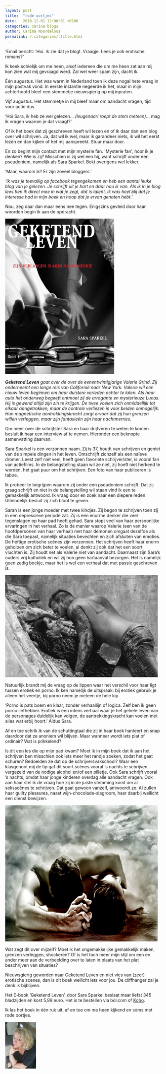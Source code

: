 ```yaml
---
layout: post
title:  "rode oortjes"
date:   2018-12-01 12:00:01 +0100
categories: carina blogs
author: Carina Noordeloos
permalink: /:categories/:title.html
---
```

‘Email bericht: ‘Hoi. Ik zie dat je blogt. Vraagje. Lees je ook erotische romans?’

Ik keek schielijk om me heen, alsof iedereen die om me heen zat aan mij kon zien wat mij gevraagd werd. Zal wel weer spam zijn, dacht ik.

Één augustus. Het was warm in Nederland toen ik deze nogal hete vraag in mijn postvak vond. In eerste instantie negeerde ik het, maar in mijn achterhoofd bleef een stemmetje nieuwsgierig op mij inpraten.

Vijf augustus. Het stemmetje in mij bleef maar om aandacht vragen, tijd voor actie dus.

‘Hoi Sara, ik heb ze wel gelezen… <i>(leugenaar! roept de stem meteen)</i>… mag ik vragen waarom je dat vraagt?’

Of ik het boek dat zij geschreven heeft wil lezen en of ik daar dan een blog over wil schrijven. Ja, dat wil ik wel, maar ik garandeer niets, ik wil het eerst lezen en dan kijken of het mij aanspreekt. Stuur maar door.

En zo begint mijn contact met mijn mysterie fan. 'Mysterie fan', hoor ik je denken? Wie is zij? Misschien is zij wel een hij, want schrijft onder een pseudoniem, namelijk als Sara Sparkel. Bekt overigens wel lekker.

‘Maar, waarom ik? Er zijn zoveel bloggers.’

<i>‘Ik was je toevallig op facebook tegengekomen en heb een aantal leuke blog van je gelezen. Je schrijft uit je hart en daar hou ik van. Als ik in je blog lees ben ik direct mee in wat je zegt, dat is talent. Ik was heel blij dat je interesse had in mijn boek en hoop dat je ervan genoten hebt.’</i>

Nou, zeg daar dan maar eens nee tegen. Enigszins gevleid door haar woorden begin ik aan de opdracht.

<div style="margin:0 10px 10px 0"><img src="/assets/rode oortjes 1.jpg"/></div>

<i><b>Geketend Leven</b> gaat over de over de eenentwintigjarige Valerie Grind. Zij onderneemt een lange reis van Californië naar New York. Valerie wil een nieuw leven beginnen om haar duistere verleden achter te laten. Als haar auto het onderweg begeeft ontmoet zij de arrogante en mysterieuze Lucas. Hij is gewend altijd zijn zin te krijgen. De twee voelen zich onmiddellijk tot elkaar aangetrokken, maar de controle verliezen is voor beiden onmogelijk. Hun magnetische aantrekkingskracht zorgt ervoor dat zij hun grenzen willen verleggen, maar zijn fantasieën zijn haar nachtmerries.</i>

Om meer over de schrijfster Sara en haar drijfveren te weten te komen besluit ik haar een interview af te nemen. Hieronder een beknopte samenvatting daarvan.

Sara Sparkel is een verzonnen naam. Zij is 37, houdt van schrijven en geniet van de simpele dingen in het leven. Omschrijft zichzelf als een naïeve dromer. Leest zelf niet veel, heeft geen favoriete schrijver/ster, is vooral fan van actiefilms. In de belangstelling staan wil ze niet, zij hoeft niet herkend te worden, het gaat puur om het schrijven. Een foto van haar publiceren is taboe.

Ik probeer te begrijpen waarom zij onder een pseudoniem schrijft. Dat zij graag schrijft en niet in de belangstelling wil staan vind ik een te gemakkelijk antwoord. Ik vraag door en zoek naar een diepere reden. Uiteindelijk besluit zij zich bloot te geven.

Sarah is een jonge moeder met twee kindjes. Zij begon te schrijven toen zij in een depressieve periode zat. Zij is een enorme denker die veel tegenslagen op haar pad heeft gehad. Sara stopt veel van haar persoonlijke ervaringen in het verhaal. Zo is de manier waarop Valerie (een van de hoofdpersonen van haar verhaal) met haar demonen omgaat dezelfde als die Sara toepast, namelijk situaties bevechten en zich afsluiten van emoties. De heftige erotische scènes zijn verzonnen. Het schrijven heeft haar enorm geholpen om zich beter te voelen, al denkt zij ook dat het een soort vluchten is. Zij houdt net als Valerie niet van aandacht. Daarnaast zijn Sara’s ouders vrij katholiek en wil zij hun geen hartaanval bezorgen. Het is namelijk geen zedig boekje, maar het is wel een verhaal dat met passie geschreven is.

<div style="margin:0 10px 10px 0"><img src="/assets/rode oortjes 2.jpg"/></div>

Natuurlijk brandt mij de vraag op de lippen waar het verschil voor haar ligt tussen erotiek en porno. Ik ken namelijk de uitspraak: bij erotiek gebruik je alleen het veertje, bij porno neem je meteen de hele kip.

‘Porno is pats boem en klaar, zonder verhaallijn of logica. Zelf ben ik geen porno liefhebber. Erotiek is een intens verhaal waar je het gehele leven van de personages duidelijk kan volgen, de aantrekkingskracht kan voelen met alles wat erbij hoort.’ Aldus Sara.

Af en toe schrik ik van de schuttingtaal die zij in haar boek hanteert en snap daardoor dat ze anoniem wil blijven. Maar wanneer wordt iets plat of ordinair? Wat is prikkelend?

Is dit een les die op mijn pad kwam? Moet ik in mijn boek dat ik aan het schrijven ben misschien ook iets meer het randje zoeken, zodat het gaat schuren? Bedoelden ze dat op de schrijversvakschool? Waar een klasgenoot mij de tip gaf dit soort scènes vooral ‘s nachts te schrijven vergezeld van de nodige alcohol en/of een pilletje. Ook Sara schrijft vooral ’s nachts, omdat haar jonge kinderen overdag alle aandacht vragen. Ook aan haar stel ik de vraag hoe zij in de juiste stemming komt om al seksscènes te schrijven. Dat gaat gewoon vanzelf, antwoordt ze. Al zullen haar guilty pleasures, naast wijn-chocolade-slagroom, haar daarbij wellicht een dienst bewijzen.

<div style="margin:0 10px 10px 0"><img src="/assets/rode oortjes 3.jpg"/></div>

Wat zegt dit over mijzelf? Moet ik het ongemakkelijke gemakkelijk maken, grenzen verleggen, shockeren? Of is het toch meer mijn stijl om een en ander meer aan de verbeelding over te laten in plaats van het plat beschrijven van situaties?

Nieuwsgierig geworden naar Geketend Leven en niet vies van (zeer) erotische scenes, dan is dit boek wellicht iets voor jou. De cliffhanger zal je denk ik bijblijven.

Het E-book ‘Geketend Leven’, door Sara Sparkel beslaat maar liefst 345 bladzijden en kost 5,99 euro. Het is te bestellen via bol.com of <a href="http://bit.ly/2A002Be">Kobo</a>.

Ik las het boek in één ruk uit, af en toe om me heen kijkend en soms met rode oortjes.

<div style="margin:0 10px 10px 0"><img src="/assets/Carina - profiel 2019.jpg" alt="Carina Noordeloos" width="100"/></div>
